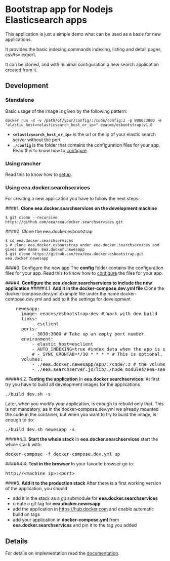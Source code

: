 # Bootstrap app for Nodejs Elasticsearch apps

This application is just a simple demo what can be used as a basis for new applications.

It provides the basic indexing commands indexing, listing and detail pages,
csv/tsv export.

It can be cloned, and with minimal configuration a new search application
created from it.

## Development

### Standalone

Basic usage of the image is given by the following pattern:

```
docker run -d -v /path/of/your/config/:/code/config:z -p 8080:3000 -e "elastic_host=<elasticsearch_host_or_ip>" eeacms/esbootstrap:v1.0
```

- **```<elasticsearch_host_or_ip>```** is the url or the ip of your elastic search server without the port
- **```./config```** is the folder that contains the configuration files for your app. Read this to know how to [configure](/docs/Details.md#setup).

### Using rancher

Read this to know how to [setup](https://github.com/eea/eea.rancher.catalog/blob/master/templates/elastic-app-esbootstrap/0/README.md).

### Using eea.docker.searchservices

For creating a new application you have to follow the next steps:

####1. __Clone eea.docker.searchservices on the development machine__
	
	$ git clone --recursive  https://github.com/eea/eea.docker.searchservices.git

####2. Clone the eea.docker.esbootstrap
       
	$ cd eea.docker.searchservices
	$ # clone eea.docker.esbootstrap under eea.docker.searchservices and gives new name: eea.docker.newesapp
	$ git clone https://github.com/eea/eea.docker.esbootstrap.git eea.docker.newesapp

####3. Configure the new app
The **config** folder contains the configuration files for your app. Read this to know how to [configure](/docs/Details.md#setup) the files for your app.

####4. __Configure the eea.docker.searchservices to include the new application__
#####4.1. __Add it in the docker-compose.dev.yml file__
Clone the docker-compose.dev.yml.example file under the name docker-compose.dev.yml and add to it the settings for development
<pre>
    newesapp:
      image: eeacms/esbootstrap:dev # Work with dev build
      links:
          - esclient
      ports:
          - 3030:3000 # Take up an empty port number
      environment:
          - elastic_host=esclient
          - AUTO_INDEXING=true #index data when the app is started for the first time
          # - SYNC_CRONTAB=*/30 * * * * # This is optional, it executes the sync with a cronjob every 30 minutes
      volumes:
          - ./eea.docker.newesapp/app/:/code/:z # the volumes are added for easier development
          - ./eea.searchserver.js/lib/:/node_modules/eea-searchserver/lib/:z
</pre>

#####4.2. __Testing the application__
In **eea.docker.searchservices**:
At first try you have to build all development images for the applications
<pre>
./build_dev.sh -s
</pre>
Later, when you modify your application, is enough to rebuild only that. This is not mandatory, as in the docker-compose.dev.yml we already mounted the code in the container, but when you want to try to build the image, is enough to do:
<pre>
./build_dev.sh newesapp -s
</pre>

#####4.3. __Start the whole stack__
In **eea.docker.searchservices** start the whole stack with:
<pre>
docker-compose -f docker-compose.dev.yml up
</pre>

#####4.4. __Test in the browser__
In your favorite browser go to:
<pre>
http://&lt;machine ip&gt;:&lt;port&gt;
</pre>

####5. __Add it to the production stack__
After there is a first working version of the application, you should

- add it in the stack as a git submodule for **eea.docker.searchservices**
- create a git tag for **eea.docker.newesapp**
- add the application in https://hub.docker.com and enable automatic build on tags
- add your application in **docker-compose.yml** from **eea.docker.searchservices** and pin it to the tag you added

## Details

For details on implementation read the [documentation](./docs/Details.md).


